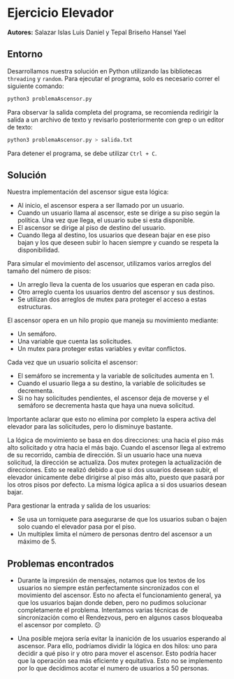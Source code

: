 # Ejercicio Elevador

**Autores:** Salazar Islas Luis Daniel y Tepal Briseño Hansel Yael

## Entorno

Desarrollamos nuestra solución en Python utilizando las bibliotecas `threading` y `random`. Para ejecutar el programa, solo es necesario correr el siguiente comando:

```bash
python3 problemaAscensor.py
```
Para observar la salida completa del programa, se recomienda redirigir la salida a un archivo de texto y revisarlo posteriormente con grep o un editor de texto:

```bash
python3 problemaAscensor.py > salida.txt
```
Para detener el programa, se debe utilizar `Ctrl + C`.


## Solución

Nuestra implementación del ascensor sigue esta lógica:

- Al inicio, el ascensor espera a ser llamado por un usuario.
- Cuando un usuario llama al ascensor, este se dirige a su piso según la política. Una vez que llega, el usuario sube si esta disponible.
- El ascensor se dirige al piso de destino del usuario.
- Cuando llega al destino, los usuarios que desean bajar en ese piso bajan y los que deseen subir lo hacen siempre y cuando se respeta la disponibilidad.

Para simular el movimiento del ascensor, utilizamos varios arreglos del tamaño del número de pisos:
- Un arreglo lleva la cuenta de los usuarios que esperan en cada piso.
- Otro arreglo cuenta los usuarios dentro del ascensor y sus destinos.
- Se utilizan dos arreglos de mutex para proteger el acceso a estas estructuras.

El ascensor opera en un hilo propio que maneja su movimiento mediante:
- Un semáforo.
- Una variable que cuenta las solicitudes.
- Un mutex para proteger estas variables y evitar conflictos.

Cada vez que un usuario solicita el ascensor:
- El semáforo se incrementa y la variable de solicitudes aumenta en 1.
- Cuando el usuario llega a su destino, la variable de solicitudes se decrementa.
- Si no hay solicitudes pendientes, el ascensor deja de moverse y el semáforo se decrementa hasta que haya una nueva solicitud.

Importante aclarar que esto no elimina por completo la espera activa del elevador para las solicitudes, pero lo disminuye bastante.

La lógica de movimiento se basa en dos direcciones: una hacia el piso más alto solicitado y otra hacia el más bajo. Cuando el ascensor llega al extremo de su recorrido, cambia de dirección. Si un usuario hace una nueva solicitud, la dirección se actualiza. Dos mutex protegen la actualización de direcciones. Esto se realizó debido a que si dos usuarios desean subir, el elevador únicamente debe dirigirse al piso más alto, puesto que pasará por los otros pisos por defecto. La misma lógica aplica a si dos usuarios desean bajar.

Para gestionar la entrada y salida de los usuarios:
- Se usa un torniquete para asegurarse de que los usuarios suban o bajen solo cuando el elevador pasa por el piso.
- Un multiplex limita el número de personas dentro del ascensor a un máximo de 5.

## Problemas encontrados

- Durante la impresión de mensajes, notamos que los textos de los usuarios no siempre están perfectamente sincronizados con el movimiento del ascensor. Esto no afecta el funcionamiento general, ya que los usuarios bajan donde deben, pero no pudimos solucionar completamente el problema. Intentamos varias técnicas de sincronización como el Rendezvous, pero en algunos casos bloqueaba el ascensor por completo. 😕

- Una posible mejora sería evitar la inanición de los usuarios esperando al ascensor. Para ello, podríamos dividir la lógica en dos hilos: uno para decidir a qué piso ir y otro para mover el ascensor. Esto podría hacer que la operación sea más eficiente y equitativa. Esto no se implemento por lo que decidimos acotar el numero de usuarios a 50 personas.